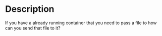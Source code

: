 # Description

If you have a already running container that you need to pass a file to how can you send that file to it?

